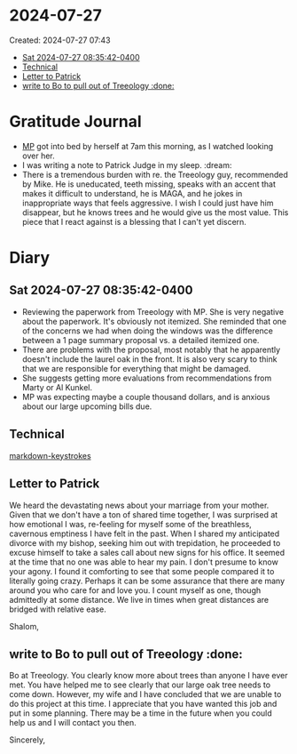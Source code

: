 # 2024-07-27
Created: 2024-07-27 07:43

* [Sat 2024-07-27 08:35:42-0400](#sat-2024-07-27-08:35:42-0400)
* [Technical](#technical)
* [Letter to Patrick](#letter-to-patrick)
* [write to Bo to pull out of Treeology :done:](#write-to-bo-to-pull-out-of-treeology-:done:)
# Gratitude Journal 

- [MP](/MP.md) got into bed by herself at 7am this morning, as I watched looking over her.
- I was writing a note to Patrick Judge in my sleep. :dream:
- There is a tremendous burden with re. the Treeology guy, recommended by Mike. He is uneducated, teeth missing, speaks with an accent that makes it difficult to understand, he is MAGA, and he jokes in inappropriate ways that feels aggressive. I wish I could just have him disappear, but he knows trees and he would give us the most value. This piece that I react against is a blessing that I can't yet discern.

# Diary 

## Sat 2024-07-27 08:35:42-0400
- Reviewing the paperwork from Treeology with MP. She is very negative about the paperwork. It's obviously not itemized. She reminded that one of the concerns we had when doing the windows was the difference between a 1 page summary proposal vs. a detailed itemized one. 
- There are problems with the proposal, most notably that he apparently doesn't include the laurel oak in the front. It is also very scary to think that we are responsible for everything that might be damaged. 
- She suggests getting more evaluations from recommendations from Marty or Al Kunkel.
- MP was expecting maybe a couple thousand dollars, and is anxious about our large upcoming bills due.
## Technical

[markdown-keystrokes](/markdown-keystrokes.md)

## Letter to Patrick

We heard the devastating news about your marriage from your mother. Given that we don't have a ton of shared time together, I was surprised at how emotional I was, re-feeling for myself some of the breathless, cavernous emptiness I have felt in the past. When I shared my anticipated divorce with my bishop, seeking him out with trepidation, he proceeded to excuse himself to take a sales call about new signs for his office. It seemed at the time that no one was able to hear my pain. I don't presume to know your agony. I found it comforting to see that some people compared it to literally going crazy. Perhaps it can be some assurance that there are many around you who care for and love you. I count myself as one, though admittedly at some distance. We live in times when great distances are bridged with relative ease. 

Shalom,

## write to Bo to pull out of Treeology :done:

Bo at Treeology. You clearly know more about trees than anyone I have ever met. You have helped me to see clearly that our large oak tree needs to come down. However, my wife and I have concluded that we are unable to do this project at this time. I appreciate that you have wanted this job and put in some planning. There may be a time in the future when you could help us and I will contact you then. 

Sincerely,

